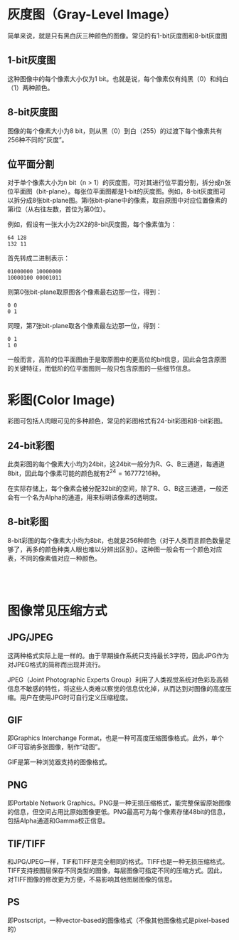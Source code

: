 # 灰度图（Gray-Level Image）
简单来说，就是只有黑白灰三种颜色的图像。常见的有1-bit灰度图和8-bit灰度图

## 1-bit灰度图

这种图像中的每个像素大小仅为1 bit。也就是说，每个像素仅有纯黑（0）和纯白（1）两种颜色。

## 8-bit灰度图

图像的每个像素大小为8 bit，则从黑（0）到白（255）的过渡下每个像素共有256种不同的“灰度”。

## 位平面分割

对于单个像素大小为n bit（n > 1）的灰度图，可对其进行位平面分割，拆分成n张位平面图（bit-plane）。每张位平面图都是1-bit的灰度图。例如，8-bit灰度图可以拆分成8张bit-plane图。第i张bit-plane中的像素，取自原图中对应位置像素的第i位（从右往左数，首位为第0位）。

例如，假设有一张大小为2X2的8-bit灰度图，每个像素值为：
```
64 128
132 11
```
首先转成二进制表示：
```
01000000 10000000
10000100 00001011 
```
则第0张bit-plane取原图各个像素最右边那一位，得到：
```
0 0 
0 1
```
同理，第7张bit-plane取各个像素最左边那一位，得到：
```
0 1
1 0
```
一般而言，高阶的位平面图由于是取原图中的更高位的bit信息，因此会包含原图的关键特征，而低阶的位平面图则一般只包含原图的一些细节信息。

# 彩图(Color Image)
彩图可包括人肉眼可见的多种颜色，常见的彩图格式有24-bit彩图和8-bit彩图。
 
## 24-bit彩图
此类彩图的每个像素大小均为24bit，这24bit一般分为R、G、B三通道，每通道8bit，因此每个像素可能的颜色就有$2^{24} = 16777216$种。

在实际存储上，每个像素会被分配32bit的空间，除了R、G、B这三通道，一般还会有一个名为Alpha的通道，用来标明该像素的透明度。

## 8-bit彩图
8-bit彩图的每个像素大小均为8bit，也就是256种颜色（对于人类而言颜色数量足够了，再多的颜色种类人眼也难以分辨出区别）。这种图一般会有一个颜色对应表，不同的像素值对应一种颜色。

<br/><br/>


# 图像常见压缩方式
## JPG/JPEG
这两种格式实际上是一样的。由于早期操作系统只支持最长3字符，因此JPG作为对JPEG格式的简称而出现并流行。

JPEG（Joint Photographic Experts Group）利用了人类视觉系统对色彩及高频信息不敏感的特性，将这些人类难以察觉的信息优化掉，从而达到对图像的高度压缩。用户在使用JPG时可自行定义压缩程度。

## GIF
即Graphics Interchange Format，也是一种可高度压缩图像格式。此外，单个GIF可容纳多张图像，制作“动图”。

GIF是第一种浏览器支持的图像格式。
## PNG
即Portable Network Graphics。PNG是一种无损压缩格式，能完整保留原始图像的信息，但空间占用比原始图像更低。PNG最高可为每个像素存储48bit的信息，包括Alpha通道和Gamma校正信息。

## TIF/TIFF
和JPG/JPEG一样，TIF和TIFF是完全相同的格式。TIFF也是一种无损压缩格式。TIFF支持按图层保存不同类型的图像，每层图像可指定不同的压缩方式。因此，对TIFF图像的修改更为方便，不易影响其他图层图像的信息。

## PS
即Postscript，一种vector-based的图像格式（不像其他图像格式是pixel-based的）